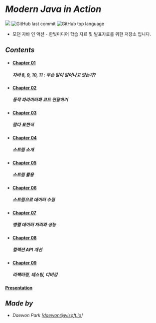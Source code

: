 # *Modern Java in Action*

![](https://img.shields.io/badge/start%20day%20%20-19.11.21-green?style=flat-square&logo=start) ![GitHub last commit](https://img.shields.io/github/last-commit/MoochiPark/java-in-action?style=flat-square) ![GitHub top language](https://img.shields.io/github/languages/top/moochipark/java-in-action?color=orange&logo=java&style=flat-square)


- 모던 자바 인 액션 - 한빛미디어 학습 자료 및 발표자료를 위한 저장소 입니다.

## *Contents*

- #### [Chapter 01]( https://github.com/MoochiPark/java-in-action/tree/master/chapter01 )

  ##### 자바 8, 9, 10, 11 : 무슨 일이 일어나고 있는가?

- #### [Chapter 02]( https://github.com/MoochiPark/java-in-action/tree/master/chapter02 )

  ##### 동작 파라미터화 코드 전달하기

- #### [Chapter 03]( https://github.com/MoochiPark/java-in-action/tree/master/chapter03 )

  ##### 람다 표현식

- #### [Chapter 04]( https://github.com/MoochiPark/java-in-action/tree/master/chapter04 )

  ##### 스트림 소개

- #### [Chapter 05]( https://github.com/MoochiPark/java-in-action/tree/master/chapter05 )

  ##### 스트림 활용

- #### [Chapter 06]( https://github.com/MoochiPark/java-in-action/tree/master/chapter06 )

  ##### 스트림으로 데이터 수집

- #### [Chapter 07]( https://github.com/MoochiPark/java-in-action/tree/master/chapter07 )

  ##### 병렬 데이터 처리와 성능

- #### [Chapter 08]( https://github.com/MoochiPark/java-in-action/tree/master/chapter08 )

  ##### 컬렉션 API 개선

- #### [Chapter 09]( https://github.com/MoochiPark/java-in-action/tree/master/chapter09 )

  ##### 리팩터링, 테스팅, 디버깅

 #### [Presentation]( https://github.com/MoochiPark/java-in-action/tree/master/presentation )


## *Made by*

 - *Daewon Park* *[<daewon@wisoft.io>]*

